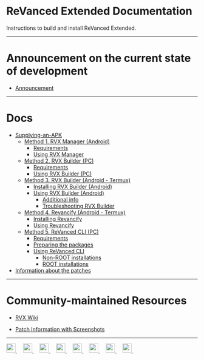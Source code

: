 # ReVanced Extended Documentation

Instructions to build and install ReVanced Extended.
___
# Announcement on the current state of development
- [Announcement](/docs/announcement.md)
___
# Docs

- [Supplying-an-APK](/docs/supplying-an-apk.md)
  - [Method 1. RVX Manager (Android)](/docs/rvx-manager.md)
    - [Requirements](/docs/rvx-manager.md#requirements)
    - [Using RVX Manager](/docs/rvx-manager.md#using-rvx-manager)
  - [Method 2. RVX Builder (PC)](/docs/rvx-builder%20(pc).md)
    - [Requirements](/docs/rvx-builder%20(pc).md#requirements)
    - [Using RVX Builder (PC)](/docs/rvx-builder%20(pc).md#using-rvx-builder-windows--macos--linux)
  - [Method 3. RVX Builder (Android - Termux)](/docs/rvx-builder%20(android).md)
    - [Installing RVX Builder (Android)](/docs/rvx-builder%20(android).md#installing-rvx-builder-for-the-first-time)
    - [Using RVX Builder (Android)](/docs/rvx-builder%20(android).md#using-rvx-builder-termux)
      - [Additional info](/docs/rvx-builder%20(android).md#additional-info)
      - [Troubleshooting RVX Builder](/docs/rvx-builder%20(android).md#troubleshooting)
  - [Method 4. Revancify (Android - Termux)](/docs/revancify.md)
    - [Installing Revancify](/docs/revancify.md#installing-revancify-for-the-first-time)
    - [Using Revancify](/docs/revancify.md#patching)
  - [Method 5. ReVanced CLI (PC)](/docs/revanced-cli.md)
    - [Requirements](/docs/revanced-cli.md#requirements)
    - [Preparing the packages](/docs/revanced-cli.md#preparing-the-packages)
    - [Using ReVanced CLI](/docs/revanced-cli.md#using-revanced-cli-pc)
      - [Non-ROOT installations](/docs/revanced-cli.md#non-root-installations)
      - [ROOT installations](/docs/revanced-cli.md#root-installations)
- [Information about the patches](/docs/information-about-patches.md)
___
# Community-maintained Resources

- [RVX Wiki](https://github.com/ReVanced-Extended-Community/Community-Guides#readme)

- [Patch Information with Screenshots](https://github.com/ReVanced-Extended-Community/Patches-Documentation#patches-with-screenshots)
___
<p align="left">
    <a href="https://github.com/inotia00/ReVanced_Extended">
        <picture>
            <source height="24px" media="(prefers-color-scheme: dark)" srcset="/images/platform-icons/github-mark-white.png" />
            <img height="24px" src="/images/platform-icons/github-mark.png" />
        </picture>
    </a>&nbsp;&nbsp;&nbsp;
    <a href="https://reddit.com/r/revancedextended">
         <picture>
            <source height="24px" media="(prefers-color-scheme: dark)" srcset="/images/platform-icons/reddit-logo-flat-circle.png" />
            <img height="24px" src="/images/platform-icons/reddit-logo-flat-circle.png" />
        </picture>
    </a>&nbsp;&nbsp;&nbsp;
    <a href="https://t.me/revanced_extended">
        <picture>
            <source height="24px" media="(prefers-color-scheme: dark)" srcset="/images/platform-icons/telegram-logo.png" />
            <img height="24px" src="/images/platform-icons/telegram-logo.png" />
        </picture>
    </a>&nbsp;&nbsp;&nbsp;
    <a href="https://t.me/revanced_extended_chat">
        <picture>
            <source height="24px" media="(prefers-color-scheme: dark)" srcset="/images/platform-icons/telegram-logo.png" />
            <img height="24px" src="/images/platform-icons/telegram-logo.png" />
        </picture>
    </a>&nbsp;&nbsp;&nbsp;
    <a href="https://t.me/revanced_extended_repo">
        <picture>
            <source height="24px" media="(prefers-color-scheme: dark)" srcset="/images/platform-icons/telegram-logo.png" />
            <img height="24px" src="/images/platform-icons/telegram-logo.png" />
        </picture>
    </a>&nbsp;&nbsp;&nbsp;
    <a href="https://discord.gg/yMnc3EywRZ">
        <picture>
            <source height="24px" media="(prefers-color-scheme: dark)" srcset="/images/platform-icons/discord-mark-blue.png" />
            <img height="24px" src="/images/platform-icons/discord-mark-blue.png" />
        </picture>
    </a>&nbsp;&nbsp;&nbsp;
    <a href="https://crowdin.com/project/revancedextended">
        <picture>
            <source height="24px" media="(prefers-color-scheme: dark)" srcset="/images/platform-icons/crowdin-logo-white.png" />
            <img height="24px" src="/images/platform-icons/crowdin-logo-dark.png" />
        </picture>
    </a>&nbsp;&nbsp;&nbsp;
    <a href="https://crowdin.com/project/revancedmusicextended">
        <picture>
            <source height="24px" media="(prefers-color-scheme: dark)" srcset="/images/platform-icons/crowdin-logo-white.png" />
            <img height="24px" src="/images/platform-icons/crowdin-logo-dark.png" />
        </picture>
    </a>&nbsp;&nbsp;&nbsp;
</p>
